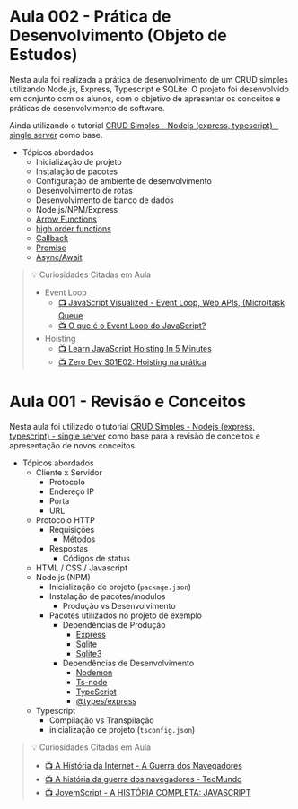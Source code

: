 # Aula 002 - Prática de Desenvolvimento (Objeto de Estudos)

Nesta aula foi realizada a prática de desenvolvimento de um CRUD simples utilizando Node.js, Express, Typescript e SQLite. O projeto foi desenvolvido em conjunto com os alunos, com o objetivo de apresentar os conceitos e práticas de desenvolvimento de software.

Ainda utilizando o tutorial [CRUD Simples - Nodejs (express, typescript) - single server](../tutorial/crud-simples-monoservidor-nodejs-typescript-express-sqlite.md) como base.

- Tópicos abordados
  - Inicialização de projeto
  - Instalação de pacotes
  - Configuração de ambiente de desenvolvimento
  - Desenvolvimento de rotas
  - Desenvolvimento de banco de dados
  - Node.js/NPM/Express
  - [Arrow Functions](https://developer.mozilla.org/pt-BR/docs/Web/JavaScript/Reference/Functions/Arrow_functions) 
  - [high order functions](https://developer.mozilla.org/pt-BR/docs/Glossary/Higher-order_function) 
  - [Callback](https://developer.mozilla.org/pt-BR/docs/Glossary/Callback_function)
  - [Promise](https://developer.mozilla.org/pt-BR/docs/Web/JavaScript/Reference/Global_Objects/Promise)
  - [Async/Await](https://developer.mozilla.org/pt-BR/docs/Web/JavaScript/Reference/Statements/async_function)

> 💡 Curiosidades Citadas em Aula
> 
> - Event Loop
>   - [📺 JavaScript Visualized - Event Loop, Web APIs, (Micro)task Queue](https://www.youtube.com/watch?v=eiC58R16hb8) 
>   - [📺 O que é o Event Loop do JavaScript?](https://www.youtube.com/watch?v=8aGhZQkoFbQ)
> - Hoisting 
>   - [📺 Learn JavaScript Hoisting In 5 Minutes](https://www.youtube.com/watch?v=EvfRXyKa_GI) 
>   - [📺 Zero Dev S01E02: Hoisting na prática](https://www.youtube.com/watch?v=q-iKinPQks4)

# Aula 001 - Revisão e Conceitos

Nesta aula foi utilizado o tutorial [CRUD Simples - Nodejs (express, typescript) - single server](../tutorial/crud-simples-monoservidor-nodejs-typescript-express-sqlite.md) como base para a revisão de conceitos e apresentação de novos conceitos.

- Tópicos abordados
  - Cliente x Servidor
    - Protocolo
    - Endereço IP
    - Porta
    - URL
  - Protocolo HTTP
    - Requisições
      - Métodos
    - Respostas
      - Códigos de status
  - HTML / CSS / Javascript
  - Node.js (NPM)
    - Inicialização de projeto (`package.json`)
    - Instalação de pacotes/modulos
      - Produção vs Desenvolvimento
    - Pacotes utilizados no projeto de exemplo
      - Dependências de Produção
        - [Express](https://npmjs.com/package/express)
        - [Sqlite](https://npmjs.com/package/sqlite)
        - [Sqlite3](https://npmjs.com/package/sqlite3)
      - Dependências de Desenvolvimento
        - [Nodemon](https://npmjs.com/package/nodemon)
        - [Ts-node](https://npmjs.com/package/ts-node)
        - [TypeScript](https://npmjs.com/package/typescript)
        - [@types/express](https://npmjs.com/package/@types/express)
  - Typescript
    - Compilação vs Transpilação
    - inicialização de projeto (`tsconfig.json`)

> 💡 Curiosidades Citadas em Aula
> - [📺 A História da Internet - A Guerra dos Navegadores](https://www.youtube.com/watch?v=_TW45Wctsmg) 
> - [📺 A história da guerra dos navegadores - TecMundo](https://www.youtube.com/watch?v=3yTDZTKwj-o) 
> - [📺 JovemScript - A HISTÓRIA COMPLETA: JAVASCRIPT](https://www.youtube.com/watch?v=QM83eQ7Kpbg)